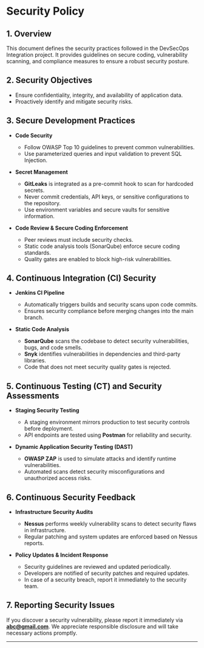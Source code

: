 # Security Policy  

## 1. Overview  
This document defines the security practices followed in the DevSecOps Integration project. It provides guidelines on secure coding, vulnerability scanning, and compliance measures to ensure a robust security posture.  

## 2. Security Objectives  
- Ensure confidentiality, integrity, and availability of application data.  
- Proactively identify and mitigate security risks.  

## 3. Secure Development Practices  
- **Code Security**  
  - Follow OWASP Top 10 guidelines to prevent common vulnerabilities.  
  - Use parameterized queries and input validation to prevent SQL Injection.  

- **Secret Management**  
  - **GitLeaks** is integrated as a pre-commit hook to scan for hardcoded secrets.  
  - Never commit credentials, API keys, or sensitive configurations to the repository.  
  - Use environment variables and secure vaults for sensitive information.  

- **Code Review & Secure Coding Enforcement**  
  - Peer reviews must include security checks.  
  - Static code analysis tools (SonarQube) enforce secure coding standards.  
  - Quality gates are enabled to block high-risk vulnerabilities.  

## 4. Continuous Integration (CI) Security  
- **Jenkins CI Pipeline**  
  - Automatically triggers builds and security scans upon code commits.  
  - Ensures security compliance before merging changes into the main branch.  

- **Static Code Analysis**  
  - **SonarQube** scans the codebase to detect security vulnerabilities, bugs, and code smells.  
  - **Snyk** identifies vulnerabilities in dependencies and third-party libraries.  
  - Code that does not meet security quality gates is rejected.  

## 5. Continuous Testing (CT) and Security Assessments  
- **Staging Security Testing**  
  - A staging environment mirrors production to test security controls before deployment.  
  - API endpoints are tested using **Postman** for reliability and security.  

- **Dynamic Application Security Testing (DAST)**  
  - **OWASP ZAP** is used to simulate attacks and identify runtime vulnerabilities.  
  - Automated scans detect security misconfigurations and unauthorized access risks.  

## 6. Continuous Security Feedback  
- **Infrastructure Security Audits**  
  - **Nessus** performs weekly vulnerability scans to detect security flaws in infrastructure.  
  - Regular patching and system updates are enforced based on Nessus reports.  

- **Policy Updates & Incident Response**  
  - Security guidelines are reviewed and updated periodically.  
  - Developers are notified of security patches and required updates.  
  - In case of a security breach, report it immediately to the security team.  

## 7. Reporting Security Issues  
If you discover a security vulnerability, please report it immediately via **abc@gmail.com**. We appreciate responsible disclosure and will take necessary actions promptly.  

---
